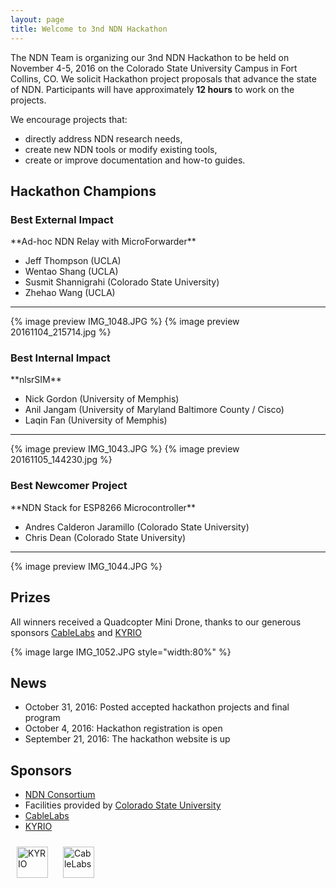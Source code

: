 ```yaml
---
layout: page
title: Welcome to 3nd NDN Hackathon
---
```


The NDN Team is organizing our 3nd NDN Hackathon to be held on November 4-5, 2016 on the Colorado State University Campus in Fort Collins, CO.  We solicit Hackathon project proposals that advance the state of NDN.  Participants will have approximately **12 hours** to work on the projects.

We encourage projects that:

 - directly address NDN research needs,
 - create new NDN tools or modify existing tools,
 - create or improve documentation and how-to guides.

## Hackathon Champions

### Best External Impact

<div class="alert alert-success" markdown="block">
<i class="glyphicon glyphicon-thumbs-up"></i>  **Ad-hoc NDN Relay with MicroForwarder**

- Jeff Thompson (UCLA)
- Wentao Shang (UCLA)
- Susmit Shannigrahi (Colorado State University)
- Zhehao Wang (UCLA)

***

{% image preview IMG_1048.JPG %}
{% image preview 20161104_215714.jpg %}

</div>

### Best Internal Impact

<div class="alert alert-success" markdown="block">
<i class="glyphicon glyphicon-thumbs-up"></i>  **nlsrSIM**

- Nick Gordon (University of Memphis)
- Anil Jangam (University of Maryland Baltimore County / Cisco)
- Laqin Fan (University of Memphis)

***

{% image preview IMG_1043.JPG %}
{% image preview 20161105_144230.jpg %}

</div>

### Best Newcomer Project

<div class="alert alert-success" markdown="block">
<i class="glyphicon glyphicon-thumbs-up"></i>  **NDN Stack for ESP8266 Microcontroller**

- Andres Calderon Jaramillo (Colorado State University)
- Chris Dean (Colorado State University)

***

{% image preview IMG_1044.JPG %}

</div>

## Prizes

All winners received a Quadcopter Mini Drone, thanks to our generous sponsors [CableLabs](http://www.cablelabs.com/) and  [KYRIO](http://www.kyrio.com/)

{% image large IMG_1052.JPG style="width:80%" %}

## News

- October 31, 2016: Posted accepted hackathon projects and final program
- October 4, 2016: Hackathon registration is open
- September 21, 2016: The hackathon website is up

## Sponsors

- [NDN Consortium](http://named-data.net/consortium/)
- Facilities provided by [Colorado State University](https://www.cs.colostate.edu/cstop/)
- [CableLabs](http://www.cablelabs.com/)
- [KYRIO](http://www.kyrio.com/)

[<img src="{{ site.baseurl }}/images/KYRIO-logo.png" style="margin: 10px; height: 50px" alt="KYRIO"/>](http://www.cablelabs.com/)
[<img src="{{ site.baseurl }}/images/CableLabs-logo.png" style="margin: 10px; height: 50px" alt="CableLabs"/>](http://www.kyrio.com/)
